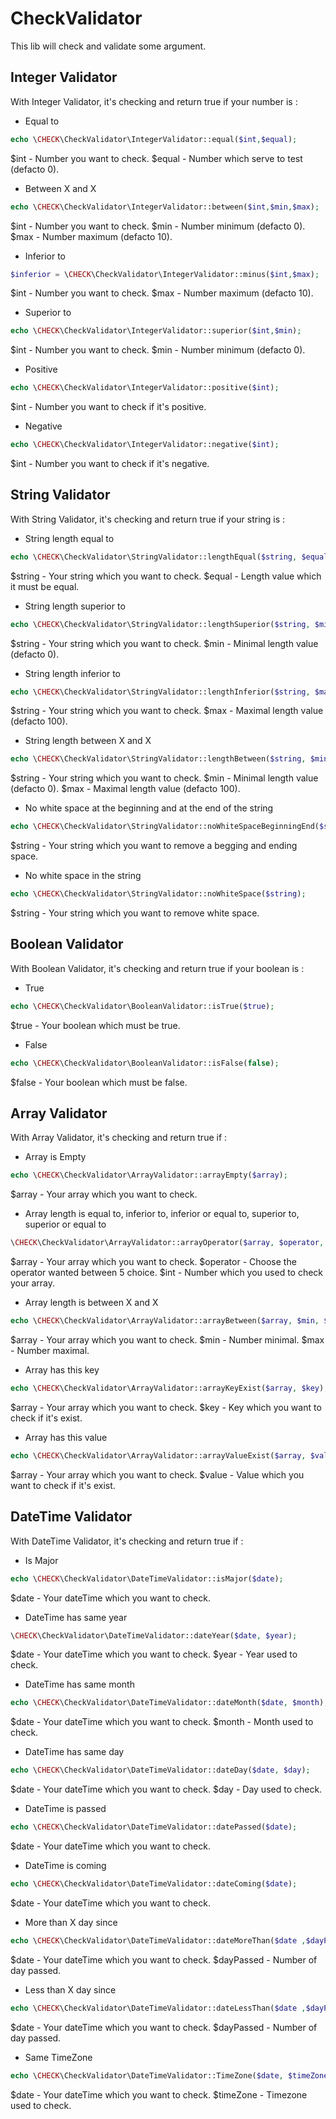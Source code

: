 # CheckValidator

This lib will check and validate some argument.


## Integer Validator

With Integer Validator, it's checking and return true if your number is :


* Equal to
```php
echo \CHECK\CheckValidator\IntegerValidator::equal($int,$equal);
```
$int - Number you want to check.
$equal - Number which serve to test (defacto 0).


* Between X and X
```php
echo \CHECK\CheckValidator\IntegerValidator::between($int,$min,$max);
```
$int - Number you want to check.
$min - Number minimum (defacto 0).
$max - Number maximum (defacto 10).


* Inferior to
```php
$inferior = \CHECK\CheckValidator\IntegerValidator::minus($int,$max);
```
$int - Number you want to check.
$max - Number maximum (defacto 10).


* Superior to
```php
echo \CHECK\CheckValidator\IntegerValidator::superior($int,$min);
```
$int - Number you want to check.
$min - Number minimum (defacto 0).


* Positive
```php
echo \CHECK\CheckValidator\IntegerValidator::positive($int);
```
$int - Number you want to check if it's positive.


* Negative
```php
echo \CHECK\CheckValidator\IntegerValidator::negative($int);
```
$int - Number you want to check if it's negative.


## String Validator

With String Validator, it's checking and return true if your string is :


* String length equal to
```php
echo \CHECK\CheckValidator\StringValidator::lengthEqual($string, $equal);
```
$string - Your string which you want to check.
$equal - Length value which it must be equal.


* String length superior to
```php
echo \CHECK\CheckValidator\StringValidator::lengthSuperior($string, $min);
```
$string - Your string which you want to check.
$min - Minimal length value (defacto 0).


* String length inferior to
```php
echo \CHECK\CheckValidator\StringValidator::lengthInferior($string, $max);
```
$string - Your string which you want to check.
$max - Maximal length value (defacto 100).


* String length between X and X
```php
echo \CHECK\CheckValidator\StringValidator::lengthBetween($string, $min, $max);
```
$string - Your string which you want to check.
$min - Minimal length value (defacto 0).
$max - Maximal length value (defacto 100).


* No white space at the beginning and at the end of the string
```php
echo \CHECK\CheckValidator\StringValidator::noWhiteSpaceBeginningEnd($string);
```
$string - Your string which you want to remove a begging and ending space.


* No white space in the string
```php
echo \CHECK\CheckValidator\StringValidator::noWhiteSpace($string);
```
$string - Your string which you want to remove white space.


## Boolean Validator

With Boolean Validator, it's checking and return true if your boolean is :


* True
```php
echo \CHECK\CheckValidator\BooleanValidator::isTrue($true);
```
$true - Your boolean which must be true.


* False
```php
echo \CHECK\CheckValidator\BooleanValidator::isFalse(false);
```
$false - Your boolean which must be false.

## Array Validator

With Array Validator, it's checking and return true if :

* Array is Empty
```php
echo \CHECK\CheckValidator\ArrayValidator::arrayEmpty($array);
```
$array - Your array which you want to check.


* Array length is equal to, inferior to, inferior or equal to, superior to, superior or equal to
```php
\CHECK\CheckValidator\ArrayValidator::arrayOperator($array, $operator, $int);
```
$array - Your array which you want to check.
$operator - Choose the operator wanted between 5 choice.
$int - Number which you used to check your array.


* Array length is between X and X
```php
echo \CHECK\CheckValidator\ArrayValidator::arrayBetween($array, $min, $max);
```
$array - Your array which you want to check.
$min - Number minimal.
$max - Number maximal.


* Array has this key
```php
echo \CHECK\CheckValidator\ArrayValidator::arrayKeyExist($array, $key);
```
$array - Your array which you want to check.
$key - Key which you want to check if it's exist.


* Array has this value
```php
echo \CHECK\CheckValidator\ArrayValidator::arrayValueExist($array, $value);
```
$array - Your array which you want to check.
$value - Value which you want to check if it's exist.


## DateTime Validator

With DateTime Validator, it's checking and return true if :

* Is Major
```php
echo \CHECK\CheckValidator\DateTimeValidator::isMajor($date);
```
$date - Your dateTime which you want to check.


* DateTime has same year
```php
\CHECK\CheckValidator\DateTimeValidator::dateYear($date, $year);
```
$date - Your dateTime which you want to check.
$year - Year used to check.


* DateTime has same month
```php
echo \CHECK\CheckValidator\DateTimeValidator::dateMonth($date, $month);
```
$date - Your dateTime which you want to check.
$month - Month used to check.


* DateTime has same day
```php
echo \CHECK\CheckValidator\DateTimeValidator::dateDay($date, $day);
```
$date - Your dateTime which you want to check.
$day - Day used to check.


* DateTime is passed
```php
echo \CHECK\CheckValidator\DateTimeValidator::datePassed($date);
```
$date - Your dateTime which you want to check.


* DateTime is coming
```php
echo \CHECK\CheckValidator\DateTimeValidator::dateComing($date);
```
$date - Your dateTime which you want to check.


* More than X day since
```php
echo \CHECK\CheckValidator\DateTimeValidator::dateMoreThan($date ,$dayPassed);
```
$date - Your dateTime which you want to check.
$dayPassed - Number of day passed.


* Less than X day since
```php
echo \CHECK\CheckValidator\DateTimeValidator::dateLessThan($date ,$dayPassed);
```
$date - Your dateTime which you want to check.
$dayPassed - Number of day passed.

* Same TimeZone
```php
echo \CHECK\CheckValidator\DateTimeValidator::TimeZone($date, $timeZone);
```
$date - Your dateTime which you want to check.
$timeZone - Timezone used to check.